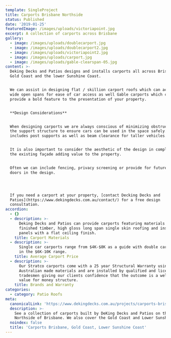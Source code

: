 ```yaml
---
template: SingleProject
title: Carports Brisbane Northside
status: Published
date: '2019-01-25'
featuredImage: /images/uploads/victoriapoint.jpg
excerpt: A collection of carports across Brisbane
gallery:
  - image: /images/uploads/doublecarport.jpg
  - image: /images/uploads/doublecarport2.jpg
  - image: /images/uploads/victoriapoint2.jpg
  - image: /images/uploads/carport.jpg
  - image: /images/uploads/gable-clearspan-05.jpg
content: >-
  Deking Decks and Patios designs and installs carports all across Brisbane, the
  Gold Coast and the lower Sunshine Coast. 


  We can assist in designing flat / skillion carport roofs which can achieve
  wide open spans for ease of car access as well Gable carports which can
  provide a bold feature to the presentation of your property.


  **Design Considerations**


  When designing carports we are always conscious of minimizing obstructions in
  the support structure to ensure cars can be used in the space safely. This
  includes post supports as well as beam clearance for taller vehicles. 


  It is also important to consider the aesthetic of the design in complementing
  the existing façade adding value to the property.


  Often we can include fencing, privacy screening or provide for future roller
  doors in the design.




  If you need a carport at your property, [contact Decking Decks and
  Patios](https://www.dekingdecks.com.au/contact/) for a free design
  consultation.
accordion:
  - {}
  - description: >-
      Deking Decks and Patios can provide carports featuring materials such as
      finished timber, high gloss long span single skin roofing and insulated
      panels with a flat ceiling finish.
    title: Carport Materials
  - description: >-
      Single car carports range from $4K-$8K as a guide with double car carports
      in the $6K-10K range.
    title: Average Carport Price
  - description: >-
      Our Stratco carports come with a 25 year Structural Warranty using quality
      Australian made materials and are installed by qualified and licensed
      tradesmen giving our clients confidence that the outcome is a well-built
      value for money structure.
    title: Brands and Warranty
categories:
  - category: Patio Roofs
meta:
  canonicalLink: 'https://www.dekingdecks.com.au/projects/carports-brisbane-northside/'
  description: >-
    See a collection of carports built by DeKing Decks and Patios on the
    Northside of Brisbane. We also cover the Gold Coast and Lower Sunshine Coast
  noindex: false
  title: 'Carports Brisbane, Gold Coast, Lower Sunshine Coast'
---
```


